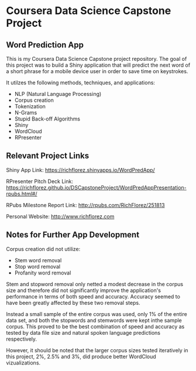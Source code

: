 # Coursera Data Science Capstone Project

## Word Prediction App

This is my Coursera Data Science Capstone project repository. The goal of this project was to build a Shiny application that will predict the next word of a short phrase for a mobile device user in order to save time on keystrokes. 

It utilzes the following methods, techniques, and applications:
- NLP (Natural Language Processing)
- Corpus creation
- Tokenization
- N-Grams
- Stupid Back-off Algorithms
- Shiny
- WordCloud
- RPresenter

## Relevant Project Links

Shiny App Link: https://richflorez.shinyapps.io/WordPredApp/

RPresenter Pitch Deck Link: https://richflorez.github.io/DSCapstoneProject/WordPredAppPresentation-rpubs.html#/

RPubs Milestone Report Link: http://rpubs.com/RichFlorez/251813

Personal Website: http://www.richflorez.com

## Notes for Further App Development

Corpus creation did not utilize:
- Stem word removal
- Stop word removal
- Profanity word removal

Stem and stopword removal only netted a modest decrease in the corpus size and therefore did not significantly improve the application's performance in terms of both speed and accuracy. Accuracy seemed to have been greatly affected by these two removal steps.

Instead a small sample of the entire corpus was used, only 1% of the entire data set, and both the stopwords and stemwords were kept inthe sample corpus. This proved to be the best combination of speed and accuracy as tested by data file size and natural spoken language predictions respectively. 

However, it should be noted that the larger corpus sizes tested iteratively in this project, 2%, 2.5% and 3%, did produce better WordCloud vizualizations.
